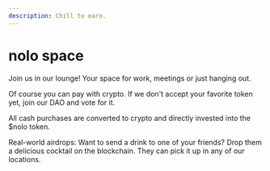 ```yaml
---
description: Chill to earn.
---
```


# nolo space

Join us in our lounge! Your space for work, meetings or just hanging out.&#x20;

Of course you can pay with crypto. If we don't accept your favorite token yet, join our DAO and vote for it.

All cash purchases are converted to crypto and directly invested into the $nolo token.

Real-world airdrops: Want to send a drink to one of your friends? Drop them a delicious cocktail on the blockchain. They can pick it up in any of our locations.

